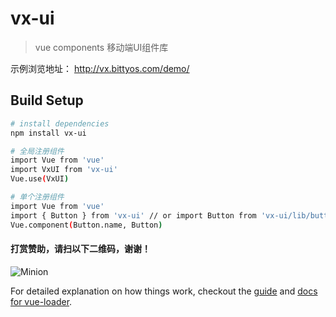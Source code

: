 # vx-ui

> vue components 移动端UI组件库
>
示例浏览地址：
http://vx.bittyos.com/demo/

## Build Setup

``` bash
# install dependencies
npm install vx-ui

# 全局注册组件
import Vue from 'vue'
import VxUI from 'vx-ui'
Vue.use(VxUI)

# 单个注册组件
import Vue from 'vue'
import { Button } from 'vx-ui' // or import Button from 'vx-ui/lib/button'
Vue.component(Button.name, Button)
```

#### 打赏赞助，请扫以下二维码，谢谢！
![Minion](http://vx.bittyos.com/static/images/pay-code.png?v=0.1)

For detailed explanation on how things work, checkout the [guide](http://vuejs-templates.github.io/webpack/) and [docs for vue-loader](http://vuejs.github.io/vue-loader).
